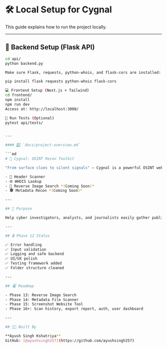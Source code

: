 # 🛠️ Local Setup for Cygnal

This guide explains how to run the project locally.

---

## 🔧 Backend Setup (Flask API)

```bash
cd api/
python backend.py

Make sure Flask, requests, python-whois, and flask-cors are installed:

pip install flask requests python-whois flask-cors

💻 Frontend Setup (Next.js + Tailwind)
cd frontend/
npm install
npm run dev
Access at: http://localhost:3000/

🧪 Run Tests (Optional)
pytest api/tests/


---

#### 2️⃣ `docs/project-overview.md`

```md
# 📌 Cygnal: OSINT Recon Toolkit

"From surface clues to silent signals" – Cygnal is a powerful OSINT web toolkit that combines:

- 🔎 Header Scanner
- 🌐 WHOIS Lookup
- 📸 Reverse Image Search *(Coming Soon)*
- 🕵️ Metadata Recon *(Coming Soon)*

---

## 🎯 Purpose

Help cyber investigators, analysts, and journalists easily gather public intelligence using a simple UI.

---

## 🔒 Phase 12 Status

✅ Error handling
✅ Input validation
✅ Logging and safe backend
✅ UI/UX polish
✅ Testing framework added
✅ Folder structure cleaned

---

## 🛣️ Roadmap

- Phase 13: Reverse Image Search
- Phase 14: Metadata File Scanner
- Phase 15: Screenshot Website Tool
- Phase 16+: Scan history, export report, auth, user dashboard

---

## 👨‍💻 Built By

**Ayush Singh Kshatriya**
GitHub: [@ayushsingh257](https://github.com/ayushsingh257)
